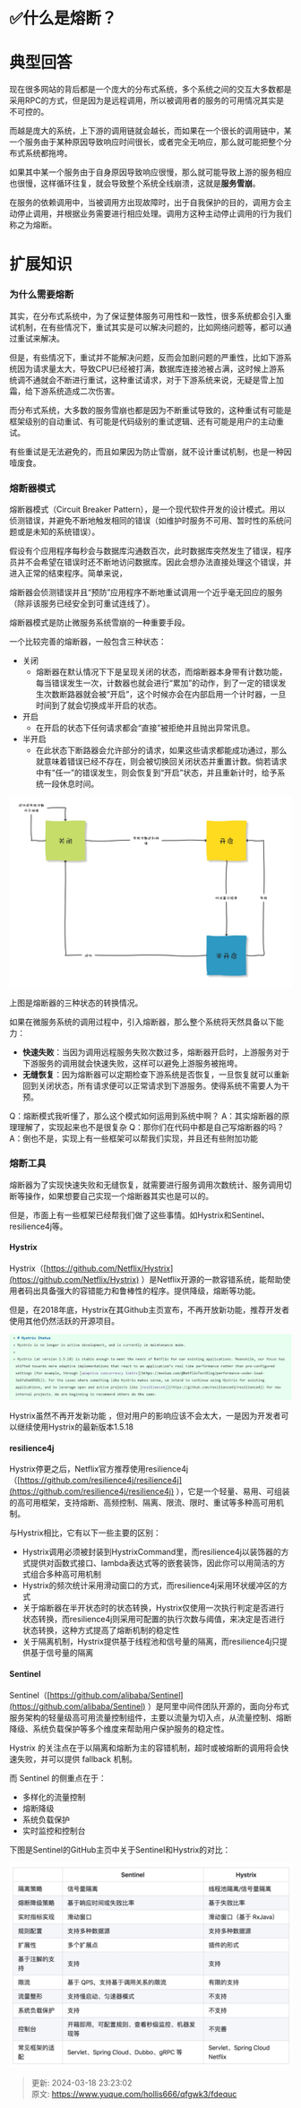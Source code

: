 # ✅什么是熔断？

# 典型回答
现在很多网站的背后都是一个庞大的分布式系统，多个系统之间的交互大多数都是采用RPC的方式，但是因为是远程调用，所以被调用者的服务的可用情况其实是不可控的。



而越是庞大的系统，上下游的调用链就会越长，而如果在一个很长的调用链中，某一个服务由于某种原因导致响应时间很长，或者完全无响应，那么就可能把整个分布式系统都拖垮。



如果其中某一个服务由于自身原因导致响应很慢，那么就可能导致上游的服务相应也很慢，这样循环往复，就会导致整个系统全线崩溃，这就是**服务雪崩**。



在服务的依赖调用中，当被调用方出现故障时，出于自我保护的目的，调用方会主动停止调用，并根据业务需要进行相应处理。调用方这种主动停止调用的行为我们称之为熔断。



# 扩展知识


### 为什么需要熔断


其实，在分布式系统中，为了保证整体服务可用性和一致性，很多系统都会引入重试机制，在有些情况下，重试其实是可以解决问题的，比如网络问题等，都可以通过重试来解决。



但是，有些情况下，重试并不能解决问题，反而会加剧问题的严重性，比如下游系统因为请求量太大，导致CPU已经被打满，数据库连接池被占满，这时候上游系统调不通就会不断进行重试，这种重试请求，对于下游系统来说，无疑是雪上加霜，给下游系统造成二次伤害。



而分布式系统，大多数的服务雪崩也都是因为不断重试导致的，这种重试有可能是框架级别的自动重试、有可能是代码级别的重试逻辑、还有可能是用户的主动重试。



有些重试是无法避免的，而且如果因为防止雪崩，就不设计重试机制，也是一种因噎废食。



### 熔断器模式


熔断器模式（Circuit Breaker Pattern），是一个现代软件开发的设计模式。用以侦测错误，并避免不断地触发相同的错误（如维护时服务不可用、暂时性的系统问题或是未知的系统错误）。



假设有个应用程序每秒会与数据库沟通数百次，此时数据库突然发生了错误，程序员并不会希望在错误时还不断地访问数据库。因此会想办法直接处理这个错误，并进入正常的结束程序。简单来说，



熔断器会侦测错误并且“预防”应用程序不断地重试调用一个近乎毫无回应的服务（除非该服务已经安全到可重试连线了）。



熔断器模式是防止微服务系统雪崩的一种重要手段。



一个比较完善的熔断器，一般包含三种状态：



+ 关闭 
    - 熔断器在默认情况下下是呈现关闭的状态，而熔断器本身带有计数功能，每当错误发生一次，计数器也就会进行“累加”的动作，到了一定的错误发生次数断路器就会被“开启”，这个时候亦会在内部启用一个计时器，一旦时间到了就会切换成半开启的状态。
+ 开启 
    - 在开启的状态下任何请求都会“直接”被拒绝并且抛出异常讯息。
+ 半开启 
    - 在此状态下断路器会允许部分的请求，如果这些请求都能成功通过，那么就意味着错误已经不存在，则会被切换回关闭状态并重置计数。倘若请求中有“任一”的错误发生，则会恢复到“开启”状态，并且重新计时，给予系统一段休息时间。



![15842495525218.jpg](./img/sBscGeySkkHRhh5M/1733906603077-330c520f-4168-4def-a56c-6ebe3aadf6f5-171525.jpeg)



上图是熔断器的三种状态的转换情况。



如果在微服务系统的调用过程中，引入熔断器，那么整个系统将天然具备以下能力：



+ **快速失败**：当因为调用远程服务失败次数过多，熔断器开启时，上游服务对于下游服务的调用就会快速失败，这样可以避免上游服务被拖垮。
+ **无缝恢复**：因为熔断器可以定期检查下游系统是否恢复，一旦恢复就可以重新回到关闭状态，所有请求便可以正常请求到下游服务。使得系统不需要人为干预。



Q：熔断模式我听懂了，那么这个模式如何运用到系统中啊？ A：其实熔断器的原理理解了，实现起来也不是很复杂 Q：那你们在代码中都是自己写熔断器的吗？ A：倒也不是，实现上有一些框架可以帮我们实现，并且还有些附加功能



### 熔断工具


熔断器为了实现快速失败和无缝恢复，就需要进行服务调用次数统计、服务调用切断等操作，如果想要自己实现一个熔断器其实也是可以的。



但是，市面上有一些框架已经帮我们做了这些事情。如Hystrix和Sentinel、resilience4j等。



#### Hystrix


Hystrix（[https://github.com/Netflix/Hystrix](https://github.com/Netflix/Hystrix) ）是Netflix开源的一款容错系统，能帮助使用者码出具备强大的容错能力和鲁棒性的程序。提供降级，熔断等功能。



但是，在2018年底，Hystrix在其Github主页宣布，不再开放新功能，推荐开发者使用其他仍然活跃的开源项目。



![15842512749500.jpg](./img/sBscGeySkkHRhh5M/1733906603178-128dfeb1-c6ab-4adc-8b0c-8d3812de2f4c-034184.jpeg)



Hystrix虽然不再开发新功能 ，但对用户的影响应该不会太大，一是因为开发者可以继续使用Hystrix的最新版本1.5.18



#### resilience4j


Hystrix停更之后，Netflix官方推荐使用resilience4j（[https://github.com/resilience4j/resilience4j](https://github.com/resilience4j/resilience4j) ），它是一个轻量、易用、可组装的高可用框架，支持熔断、高频控制、隔离、限流、限时、重试等多种高可用机制。



与Hystrix相比，它有以下一些主要的区别：



+ Hystrix调用必须被封装到HystrixCommand里，而resilience4j以装饰器的方式提供对函数式接口、lambda表达式等的嵌套装饰，因此你可以用简洁的方式组合多种高可用机制
+ Hystrix的频次统计采用滑动窗口的方式，而resilience4j采用环状缓冲区的方式
+ 关于熔断器在半开状态时的状态转换，Hystrix仅使用一次执行判定是否进行状态转换，而resilience4j则采用可配置的执行次数与阈值，来决定是否进行状态转换，这种方式提高了熔断机制的稳定性
+ 关于隔离机制，Hystrix提供基于线程池和信号量的隔离，而resilience4j只提供基于信号量的隔离



#### Sentinel


Sentinel（[https://github.com/alibaba/Sentinel](https://github.com/alibaba/Sentinel) ）是阿里中间件团队开源的，面向分布式服务架构的轻量级高可用流量控制组件，主要以流量为切入点，从流量控制、熔断降级、系统负载保护等多个维度来帮助用户保护服务的稳定性。



Hystrix 的关注点在于以隔离和熔断为主的容错机制，超时或被熔断的调用将会快速失败，并可以提供 fallback 机制。



而 Sentinel 的侧重点在于：



+ 多样化的流量控制
+ 熔断降级
+ 系统负载保护
+ 实时监控和控制台



下图是Sentinel的GitHub主页中关于Sentinel和Hystrix的对比：



![15842516892588.jpg](./img/sBscGeySkkHRhh5M/1733906603237-1c938b2d-38ca-4424-9f28-6a7aecee4d51-786542.jpeg)







> 更新: 2024-03-18 23:23:02  
> 原文: <https://www.yuque.com/hollis666/qfgwk3/fdequc>